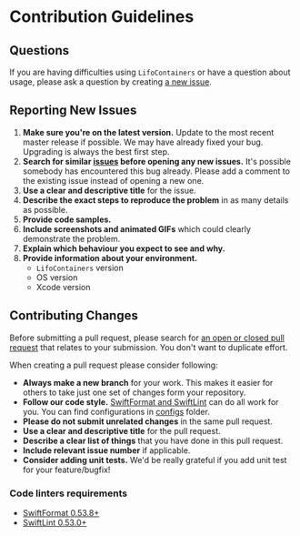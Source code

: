 # Contribution Guidelines

## Questions

If you are having difficulties using `LifoContainers` or have a question about usage, please ask a question by creating [a new issue](https://github.com/AlexLevshenkov/LifoContainers/issues/new). 

## Reporting New Issues

1. **Make sure you're on the latest version.** Update to the most recent master release if possible. We may have already fixed your bug. Upgrading is always the best first step.
2. **Search for similar [issues](https://github.com/AlexLevshenkov/LifoContainers/issues) before opening any new issues.** It's possible somebody has encountered this bug already. Please add a comment to the existing issue instead of opening a new one.
3. **Use a clear and descriptive title** for the issue.
4. **Describe the exact steps to reproduce the problem** in as many details as possible.
4. **Provide code samples.**
5. **Include screenshots and animated GIFs** which could clearly demonstrate the problem.
6. **Explain which behaviour you expect to see and why.**
7. **Provide information about your environment.**
    - `LifoContainers` version
    - OS version
    - Xcode version

## Contributing Changes

Before submitting a pull request, please search for [an open or closed pull request](https://github.com/AlexLevshenkov/LifoContainers/pulls) that relates to your submission. You don't want to duplicate effort.

When creating a pull request please consider following:

- **Always make a new branch** for your work. This makes it easier for others to take just one set of changes form your repository.
- **Follow our code style.** [SwiftFormat and SwiftLint](#code-linters-requirements) can do all work for you. You can find configurations in [configs](./configs/) folder.
- **Please do not submit unrelated changes** in the same pull request.
- **Use a clear and descriptive title** for the pull request.
- **Describe a clear list of things** that you have done in this pull request.
- **Include relevant issue number** if applicable.
- **Consider adding unit tests.** We'd be really grateful if you add unit test for your feature/bugfix!

### Code linters requirements

- [SwiftFormat 0.53.8+](https://github.com/nicklockwood/SwiftFormat)
- [SwiftLint 0.53.0+](https://github.com/realm/SwiftLint)
